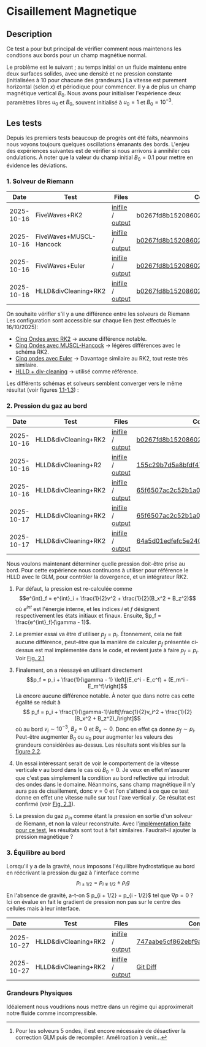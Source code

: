 # Cisaillement Magnetique

## Description
Ce test a pour but principal de vérifier comment nous maintenons les condtions aux bords pour un champ magnétiue normal.

Le problème est le suivant ; au temps initial on un fluide maintenu entre deux surfaces solides, avec une densité et ne pression constante (initialisées à $10$ pour chacune des grandeurs.) La vitesse est purement horizontal (selon $x$) et périodique pour commencer. Il y a de plus un champ magnétique vertical $B_0$.
Nous avons pour initialiser l'expérience deux paramètres libres $u_0$ et $B_0$, souvent initialisé à $u_0=1$ et $B_0=10^{-3}$. 

## Les tests

Depuis les premiers tests beaucoup de progrès ont été faits, néanmoins nous voyons toujours quelques oscillations émanants des bords. L'enjeu des expériences suivantes est de vérifier si nous arrivons à annihiler ces ondulations. À noter que la valeur du champ initial $B_0=0.1$ pour mettre en évidence les déviations.

### 1. Solveur de Riemann


|  Date     | Test           | Files|  Commit Hash|
|-----------|----------------|------|-------------|
| 2025-10-16| FiveWaves+RK2|[inifile](inifiles/fw_RK2_20251016.ini) / [output](FiveWaves_RK2/)   | b0267fd8b152086020756799d2a0ee20f61c9896[^1]|
| 2025-10-16| FiveWaves+MUSCL-Hancock| [inifile](inifiles/fw_MH_20251016.ini) / [output](FiveWaves_hancock/)   |  [b0267fd8b152086020756799d2a0ee20f61c9896](https://drf-gitlab.cea.fr/dyablo/dyablo/-/tree/b0267fd8b152086020756799d2a0ee20f61c9896) |
| 2025-10-16| FiveWaves+Euler| [inifile](inifiles/fw_Euler_20251016.ini) / [output](FiveWaves_Euler/)| [b0267fd8b152086020756799d2a0ee20f61c9896](https://drf-gitlab.cea.fr/dyablo/dyablo/-/tree/b0267fd8b152086020756799d2a0ee20f61c9896)|
|2025-10-16| HLLD&divCleaning+RK2|[inifile](inifiles/GLMMHD_RK2_20251016.ini) / [output](HLLD_RK2/)|[b0267fd8b152086020756799d2a0ee20f61c9896](https://drf-gitlab.cea.fr/dyablo/dyablo/-/tree/b0267fd8b152086020756799d2a0ee20f61c9896)|

[^1]: Pour les solveurs 5 ondes, il est encore nécessaire de désactiver la correction GLM puis de recompiler. Améliroation à venir...

On souhaite vérifier s'il y a une différence entre les solveurs de Riemann
Les configuration sont accessible sur chaque lien (test effectués le 16/10/2025):
- [Cinq Ondes avec RK2](inifiles/fw_RK2_20251016.ini) &rarr; aucune différence notable.
- [Cinq Ondes avec MUSCL-Hancock](inifiles/fw_MH_20251016.ini) &rarr; légères différences avec le schéma RK2.
- [Cinq ondes avec Euler](inifiles/fw_Euler_20251016.ini) &rarr; Davantage similaire au RK2, tout reste très similaire.
- [HLLD + div-cleaning](inifiles/GLMMHD_RK2_20251016.ini) &rarr; utilisé comme référence.

Les différents schémas et solveurs semblent converger vers le même résultat (voir figures [1.1-1.3](imgs/001_riemann_solvers_comparison/)) :

### 2. Pression du gaz au bord


|  Date     | Test           | Files|  Commit Hash|
|-----------|----------------|------|-------------|
|2025-10-16| HLLD&divCleaning+RK2|[inifile](inifiles/GLMMHD_RK2_20251016.ini) / [output](HLLD_RK2/)|[b0267fd8b152086020756799d2a0ee20f61c9896](https://drf-gitlab.cea.fr/dyablo/dyablo/-/tree/b0267fd8b152086020756799d2a0ee20f61c9896)|
|2025-10-16| HLLD&divCleaning+R2|[inifile](inifiles/GLMMHD_RK2_20251016.ini) / [output](EqualPressure/)   | [155c29b7d5a8bfdf4716613331d22e08f1d64bf5](https://drf-gitlab.cea.fr/dyablo/dyablo/-/commit/155c29b7d5a8bfdf4716613331d22e08f1d64bf5)|
|2025-10-16| HLLD&divCleaning+RK2|[inifile](inifiles/GLMMHD_RK2_20251016.ini) / [output](RecomputedPfinal/)|[65f6507ac2c52b1a04be66907454f22b1d7ddf07](https://drf-gitlab.cea.fr/dyablo/dyablo/-/commit/65f6507ac2c52b1a04be66907454f22b1d7ddf07)|
|2025-10-17| HLLD&divCleaning+RK2|[inifile](inifiles/GLMMHD_RK2_ZeroB_20251017.ini) / [output](ZeroB/)|[65f6507ac2c52b1a04be66907454f22b1d7ddf07](https://drf-gitlab.cea.fr/dyablo/dyablo/-/commit/65f6507ac2c52b1a04be66907454f22b1d7ddf07)|
|2025-10-17| HLLD&divCleaning+RK2| [inifile](inifiles/GLMMHD_RK2_20251016.ini) / [output](RiemannPressure/) |[64a5d01edfefc5e240f269dec69eba9894087d9a](https://drf-gitlab.cea.fr/dyablo/dyablo/-/commit/64a5d01edfefc5e240f269dec69eba9894087d9a)|


Nous voulons maintenant déterminer quelle pression doit-être prise au bord. Pour cette expérience nous continuons à utiliser pour référence le HLLD avec le GLM, pour contrôler la dovergence, et un intégrateur RK2.

1. Par défaut, la pression est re-calculée comme $$e^{int}_f = e^{int}_i + \frac{1}{2}v^2 + \frac{1}{2}(B_x^2 + B_z^2)$$ où $e^{int}$ est l'énergie interne, et les indices $i$ et $f$ désignent respectivement les états initiaux et finaux. Ensuite, $p_f = \frac{e^{int}_f}{\gamma - 1}$.

2. Le premier essai va être d'utiliser $p_f = p_i$. 
Étonnement, cela ne fait aucune différence, peut-être que la manière de calculer $p_f$ présentée ci-dessus est mal implémentée dans le code, et revient juste à faire $p_f=p_i$. Voir [Fig. 2.1](imgs/002_pressure_comparison/002_pressure_comparison_pf=pi.png)

3. Finalement, on a réessayé en utilisant directement  $$p_f = p_i + \frac{1}{\gamma - 1} \left[(E_c^i - E_c^f) + (E_m^i - E_m^f)\right]$$
Là encore aucune différence notable. À noter que dans notre cas cette égalité se réduit à $$ p_f = p_i + \frac{1}{\gamma-1}\left[\frac{1}{2}v_i^2 + \frac{1}{2}(B_x^2 + B_z^2)_i\right]$$ où au bord $v_i\sim 10^{-3}$, $B_z=0$ et $B_x \sim 0$. Donc en effet ça donne $p_f \sim p_i$. Peut-être augmenter $B_0$ ou $u_0$ pour augmenter les valeurs des grandeurs considérées au-dessus. Les résultats sont visibles sur la [figure 2.2](imgs/002_pressure_comparison/002_pressure_comparison_reconstructed_pressure.png).

4. Un essai intéressant serait de voir le comportement de la vitesse verticale $v$ au bord dans le cas où $B_0=0$. Je veux en effet m'assurer que c'est pas simplement la condition au bord reflective qui introduit des ondes dans le domaine. Néanmoins, sans champ magnétique il n'y aura pas de cisaillement, donc $v=0$ et l'on s'attend à ce que ce test donne en effet une vitesse nulle sur tout l'axe vertical $y$. Ce résultat est confirmé (voir [Fig. 2.3](imgs/002_pressure_comparison/002_pressure_comparison_reconstructed_pressure_zeroB.png)).

5. La pression du gaz $p_{in}$ comme étant la pression en sortie d'un solveur de Riemann, et non la valeur reconstruite. Avec l'[implémentation faite pour ce test](https://drf-gitlab.cea.fr/dyablo/dyablo/-/commit/64a5d01edfefc5e240f269dec69eba9894087d9a), les résultats sont tout à fait similaires. Faudrait-il ajouter la pression magnétique ?

### 3. Équilibre au bord

Lorsqu'il y a de la gravité, nous imposons l'équilibre hydrostatique au bord en réécrivant la pression du gaz à l'interface comme 
$$p_{i\pm 1/2} = p_{i \mp 1/2} \pm \rho_ig$$

En l'absence de gravité, a-t-on  $ p_{i + 1/2} = p_{i - 1/2}$ tel que $\nabla p = 0$ ? Ici on évalue en fait le gradient de pression non pas sur le centre des cellules mais à leur interface.

|  Date     | Test           | Files|  Commit Hash|
|-----------|----------------|------|-------------|
|2025-10-27| HLLD&divCleaning+RK2|[inifile](HydrostaticEquilibrium/shearB.ini) / [output](HydrostaticEquilibrium/)|[747aabe5cf862ebf9aaefcfdd7ca12d8bcd254e1](https://drf-gitlab.cea.fr/dyablo/dyablo/-/tree/747aabe5cf862ebf9aaefcfdd7ca12d8bcd254e1)|
|2025-10-27|HLLD&divCleaning+RK2|[inifile](MHStaticEquilibrium/shearB.ini) / [output](MHStaticEquilibrium/)| [Git Diff](MHStaticEquilibrium/MHStatic_diff.md)|

### Grandeurs Physiques

Idéalement nous voudrions nous mettre dans un régime qui approximerait notre fluide comme incompressible. 
